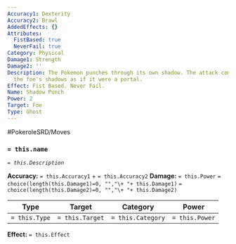 ```yaml
---
Accuracy1: Dexterity
Accuracy2: Brawl
AddedEffects: {}
Attributes:
  FistBased: true
  NeverFail: true
Category: Physical
Damage1: Strength
Damage2: ''
Description: The Pokemon punches through its own shadow. The attack comes out from
  the foe's shadows as if it were a portal.
Effect: Fist Based. Never Fail.
Name: Shadow Punch
Power: 2
Target: Foe
Type: Ghost
---
```


#PokeroleSRD/Moves

### `= this.name`
*`= this.Description`*

**Accuracy:** `= this.Accuracy1` + `= this.Accuracy2`
**Damage:** `= this.Power` `= choice(length(this.Damage1)=0, "","\+ "+ this.Damage1)` `= choice(length(this.Damage2)=0, "","\+ "+ this.Damage2)`

| Type          | Target          | Category          | Power          |
| ------------- | --------------- | ----------------  | -------------- |
| `= this.Type` | `= this.Target` | `= this.Category` | `= this.Power` | 

**Effect:** `= this.Effect`